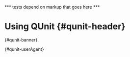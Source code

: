 \*\*\* tests depend on markup that goes here \*\*\*

Using QUnit {#qunit-header}
===========

 {#qunit-banner}

 {#qunit-userAgent}


